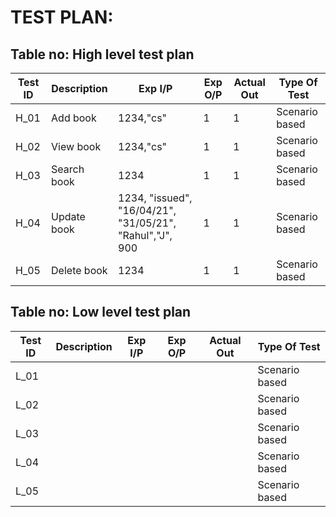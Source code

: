 # TEST PLAN:

## Table no: High level test plan

| **Test ID** | **Description**                                              | **Exp I/P** | **Exp O/P** | **Actual Out** |**Type Of Test**  |    
|-------------|--------------------------------------------------------------|------------|-------------|----------------|------------------|
|  H_01       | Add book   | 1234,"cs"  | 1  | 1  | Scenario based    |
|  H_02       | View book  | 1234,"cs"  | 1  | 1  | Scenario based    | 
|  H_03       | Search book | 1234  | 1  | 1  | Scenario based    |
|  H_04       | Update book | 1234, "issued", "16/04/21", "31/05/21", "Rahul","J", 900  |1  |1  | Scenario based    |
|  H_05       | Delete book | 1234  | 1  | 1  | Scenario based    |

## Table no: Low level test plan

| **Test ID** | **Description**                                              | **Exp I/P** | **Exp O/P** | **Actual Out** |**Type Of Test**  |    
|-------------|--------------------------------------------------------------|------------|-------------|----------------|------------------|
|  L_01       |  |    |  | | Scenario based    |
|  L_02       |  |    |  | | Scenario based    |
|  L_03       |  |    |  | | Scenario based    |
|  L_04       |  |    |  | | Scenario based    |
|  L_05       |  |    |  | | Scenario based    |
